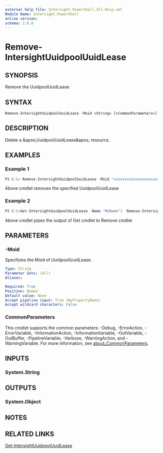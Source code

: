 ```yaml
---
external help file: Intersight.PowerShell.dll-Help.xml
Module Name: Intersight.PowerShell
online version:
schema: 2.0.0
---
```


# Remove-IntersightUuidpoolUuidLease

## SYNOPSIS
Remove the UuidpoolUuidLease

## SYNTAX

```
Remove-IntersightUuidpoolUuidLease -Moid <String> [<CommonParameters>]
```

## DESCRIPTION
Delete a &amp;apos;UuidpoolUuidLease&amp;apos; resource.

## EXAMPLES

### Example 1
```powershell
PS C:\> Remove-IntersightUuidpoolUuidLease -Moid "xxxxxxxxxxxxxxxxxxxxxxxxxxx"
```
Above cmdlet removes the specified UuidpoolUuidLease 

### Example 2
```powershell
PS C:\>Get-IntersightUuidpoolUuidLease -Name "MoName"|  Remove-IntersightUuidpoolUuidLease
```
Above cmdlet pipes the output of Get cmdlet to Remove cmdlet

## PARAMETERS

### -Moid
Specifyies the Moid of UuidpoolUuidLease.

```yaml
Type: String
Parameter Sets: (All)
Aliases:

Required: True
Position: Named
Default value: None
Accept pipeline input: True (ByPropertyName)
Accept wildcard characters: False
```

### CommonParameters
This cmdlet supports the common parameters: -Debug, -ErrorAction, -ErrorVariable, -InformationAction, -InformationVariable, -OutVariable, -OutBuffer, -PipelineVariable, -Verbose, -WarningAction, and -WarningVariable. For more information, see [about_CommonParameters](http://go.microsoft.com/fwlink/?LinkID=113216).

## INPUTS

### System.String

## OUTPUTS

### System.Object
## NOTES

## RELATED LINKS

[Get-IntersightUuidpoolUuidLease](./Get-IntersightUuidpoolUuidLease.md)

